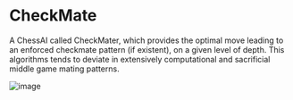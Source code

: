 # CheckMate

A ChessAI called CheckMater, which provides the optimal move leading to an enforced checkmate pattern (if existent), on a given level of depth. This algorithms tends to deviate in extensively computational and sacrificial middle game mating patterns.

![image](https://github.com/rushitgit/CheckMate/assets/95172033/6bc44fea-fa46-47cc-af59-acd4b732debc)
